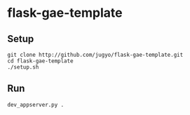 flask-gae-template
======

Setup
------

    git clone http://github.com/jugyo/flask-gae-template.git
    cd flask-gae-template
    ./setup.sh

Run
------

    dev_appserver.py .
